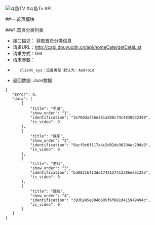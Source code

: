 
![斗鱼TV](https://staticlive.douyucdn.cn/upload/signs/201610291926483131.png)
#斗鱼Tv API

##一.首页模块 

###1.首页分类列表
>
* 接口描述： 获取首页分类信息
* 请求URL：http://capi.douyucdn.cn/api/homeCate/getCateList
* 请求方式：Get
* 请求参数：
*        client_sys：设备类型 默认为：Android
* 返回数据: Json数据


 ```
 {
    "error": 0,
    "data": [
        {
            "title": "手游",
            "show_order": "1",
            "identification": "3e760da75be261a588c74c4830632360",
            "is_video": 0
        },
        {
            "title": "娱乐",
            "show_order": "2",
            "identification": "9acf9c6f117a4c2d02de30294ec29da9",
            "is_video": 0
        },
        {
            "title": "游戏",
            "show_order": "3",
            "identification": "ba08216f13dd1742157412386eee1225",
            "is_video": 0
        },
        {
            "title": "趣玩",
            "show_order": "4",
            "identification": "393b245e8046605f6f881d415949494c",
            "is_video": 0
        }
    ]
}
 ```
 

